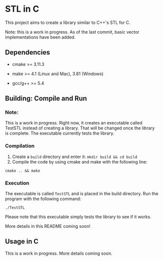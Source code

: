 # STL in C

This project aims to create a library similar to C++'s STL for C.

Note: this is a work in progress. As of the last commit, basic vector implementations have been added.

## Dependencies

* cmake >= 3.11.3

* make >= 4.1 (Linux and Mac), 3.81 (Windows)

* gcc/g++ >= 5.4

## Building: Compile and Run

### Note:
This is a work in progress. Right now, it creates an executable called TestSTL instead of creating a library. That will be changed once the library is complete. The executable currently tests the library.

### Compilation

1. Create a `build` directory and enter it: `mkdir build && cd build`
2. Compile the code by using cmake and make with the following line:
```
cmake .. && make
```

### Execution

The executable is called `TestSTL` and is placed in the build directory. Run the program with the following command:

```
./TestSTL
```

Please note that this executable simply tests the library to see if it works.

More details in this README coming soon!

## Usage in C
This is a work in progress. More details coming soon.
